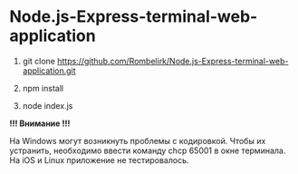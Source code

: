 # Node.js-Express-terminal-web-application

1) git clone https://github.com/Rombelirk/Node.js-Express-terminal-web-application.git

2) npm install

3) node index.js

**!!!  Внимание  !!!**

На Windows могут возникнуть проблемы с кодировкой.
Чтобы их устранить, необходимо ввести команду chcp 65001 в окне терминала.
На iOS и Linux приложение не тестировалось.
